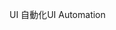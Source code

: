 <span data-ttu-id="05a53-101">UI 自動化</span><span class="sxs-lookup"><span data-stu-id="05a53-101">UI Automation</span></span>